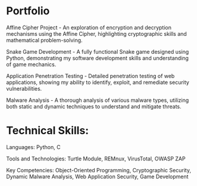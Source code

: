 # Portfolio

Affine Cipher Project - An exploration of encryption and decryption mechanisms using the Affine Cipher, highlighting cryptographic skills and mathematical problem-solving.

Snake Game Development - A fully functional Snake game designed using Python, demonstrating my software development skills and understanding of game mechanics.

Application Penetration Testing - Detailed penetration testing of web applications, showing my ability to identify, exploit, and remediate security vulnerabilities.

Malware Analysis - A thorough analysis of various malware types, utilizing both static and dynamic techniques to understand and mitigate threats.


# Technical Skills:

Languages: Python, C

Tools and Technologies: Turtle Module, REMnux, VirusTotal, OWASP ZAP

Key Competencies: Object-Oriented Programming, Cryptographic Security, Dynamic Malware Analysis, Web Application Security, Game Development
